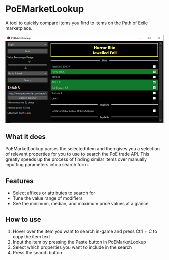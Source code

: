 # PoEMarketLookup

A tool to quickly compare items you find to items on the Path of Exile marketplace.

![](https://github.com/Implosions/PoEMarketLookup/blob/master/Screenshots/PML_Example.png)

## What it does

PoEMarketLookup parses the selected item and then gives you a selection of relevant properties for you to use to search the PoE trade API.
This greatly speeds up the process of finding similar items over manually inputting parameters into a search form.

## Features

* Select affixes or attributes to search for
* Tune the value range of modifiers
* See the minimum, median, and maximum price values at a glance

## How to use

1) Hover over the item you want to search in-game and press Ctrl + C to copy the item text
2) Input the item by pressing the Paste button in PoEMarketLookup
3) Select which properties you want to include in the search
4) Press the search button